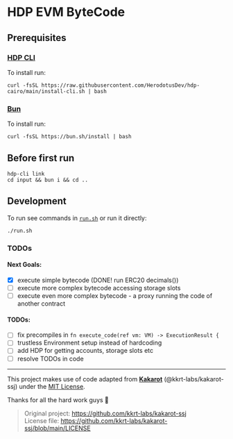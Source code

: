 # HDP EVM ByteCode

## Prerequisites

### [HDP CLI](https://github.com/HerodotusDev/hdp-cairo)

To install run:

```
curl -fsSL https://raw.githubusercontent.com/HerodotusDev/hdp-cairo/main/install-cli.sh | bash
```

### [Bun](https://bun.com/)

To install run:

```
curl -fsSL https://bun.sh/install | bash
```

## Before first run

```
hdp-cli link
cd input && bun i && cd ..
```

## Development

To run see commands in [`run.sh`](./run.sh) or run it directly:

```
./run.sh
```

### TODOs

#### Next Goals:

- [x] execute simple bytecode (DONE! run ERC20 decimals())
- [ ] execute more complex bytecode accessing storage slots
- [ ] execute even more complex bytecode - a proxy running the code of another contract

#### TODOs:

- [ ] fix precompiles in `fn execute_code(ref vm: VM) -> ExecutionResult {`
- [ ] trustless Environment setup instead of hardcoding
- [ ] add HDP for getting accounts, storage slots etc
- [ ] resolve TODOs in code

---

This project makes use of code adapted from [**Kakarot**](https://github.com/kkrt-labs/kakarot-ssj) (@kkrt-labs/kakarot-ssj) under the [MIT License](https://github.com/kkrt-labs/kakarot-ssj/blob/main/LICENSE).

Thanks for all the hard work guys 🙏

> Original project: https://github.com/kkrt-labs/kakarot-ssj  
> License file: https://github.com/kkrt-labs/kakarot-ssj/blob/main/LICENSE
